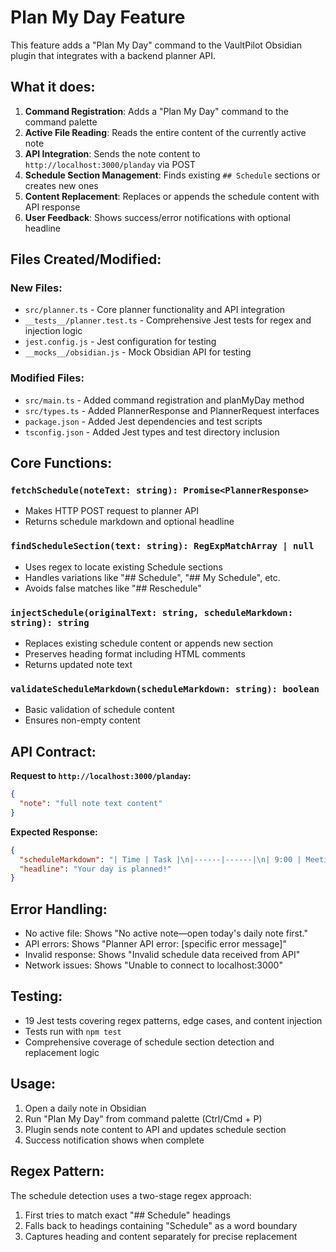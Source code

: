 # Plan My Day Feature

This feature adds a "Plan My Day" command to the VaultPilot Obsidian plugin that integrates with a backend planner API.

## What it does:

1. **Command Registration**: Adds a "Plan My Day" command to the command palette
2. **Active File Reading**: Reads the entire content of the currently active note
3. **API Integration**: Sends the note content to `http://localhost:3000/planday` via POST
4. **Schedule Section Management**: Finds existing `## Schedule` sections or creates new ones
5. **Content Replacement**: Replaces or appends the schedule content with API response
6. **User Feedback**: Shows success/error notifications with optional headline

## Files Created/Modified:

### New Files:
- `src/planner.ts` - Core planner functionality and API integration
- `__tests__/planner.test.ts` - Comprehensive Jest tests for regex and injection logic
- `jest.config.js` - Jest configuration for testing
- `__mocks__/obsidian.js` - Mock Obsidian API for testing

### Modified Files:
- `src/main.ts` - Added command registration and planMyDay method
- `src/types.ts` - Added PlannerResponse and PlannerRequest interfaces  
- `package.json` - Added Jest dependencies and test scripts
- `tsconfig.json` - Added Jest types and test directory inclusion

## Core Functions:

### `fetchSchedule(noteText: string): Promise<PlannerResponse>`
- Makes HTTP POST request to planner API
- Returns schedule markdown and optional headline

### `findScheduleSection(text: string): RegExpMatchArray | null`
- Uses regex to locate existing Schedule sections
- Handles variations like "## Schedule", "## My Schedule", etc.
- Avoids false matches like "## Reschedule"

### `injectSchedule(originalText: string, scheduleMarkdown: string): string`
- Replaces existing schedule content or appends new section
- Preserves heading format including HTML comments
- Returns updated note text

### `validateScheduleMarkdown(scheduleMarkdown: string): boolean`
- Basic validation of schedule content
- Ensures non-empty content

## API Contract:

**Request to `http://localhost:3000/planday`:**
```json
{
  "note": "full note text content"
}
```

**Expected Response:**
```json
{
  "scheduleMarkdown": "| Time | Task |\n|------|------|\n| 9:00 | Meeting |",
  "headline": "Your day is planned!"
}
```

## Error Handling:

- No active file: Shows "No active note—open today's daily note first."
- API errors: Shows "Planner API error: [specific error message]"
- Invalid response: Shows "Invalid schedule data received from API"
- Network issues: Shows "Unable to connect to localhost:3000"

## Testing:

- 19 Jest tests covering regex patterns, edge cases, and content injection
- Tests run with `npm test`
- Comprehensive coverage of schedule section detection and replacement logic

## Usage:

1. Open a daily note in Obsidian
2. Run "Plan My Day" from command palette (Ctrl/Cmd + P)
3. Plugin sends note content to API and updates schedule section
4. Success notification shows when complete

## Regex Pattern:

The schedule detection uses a two-stage regex approach:
1. First tries to match exact "## Schedule" headings
2. Falls back to headings containing "Schedule" as a word boundary
3. Captures heading and content separately for precise replacement
